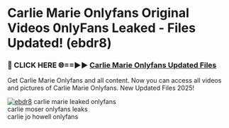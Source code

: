 # Carlie Marie Onlyfans Original Videos 0nlyFans Leaked - Files Updated! (ebdr8)

<h3>🔴 CLICK HERE 🌐==►► <a href="https://tinyurl.com/ms9xzufz" rel="nofollow">Carlie Marie Onlyfans Updated Files</a></h3>

Get Carlie Marie Onlyfans and all content. Now you can access all videos and pictures of Carlie Marie Onlyfans. New Updated Files 2025!

[![ebdr8](https://i.imgur.com/ppqm5kG.gif)](https://tinyurl.com/ms9xzufz)
carlie marie leaked onlyfans<br>
carlie moser onlyfans leaks<br>
carlie jo howell onlyfans